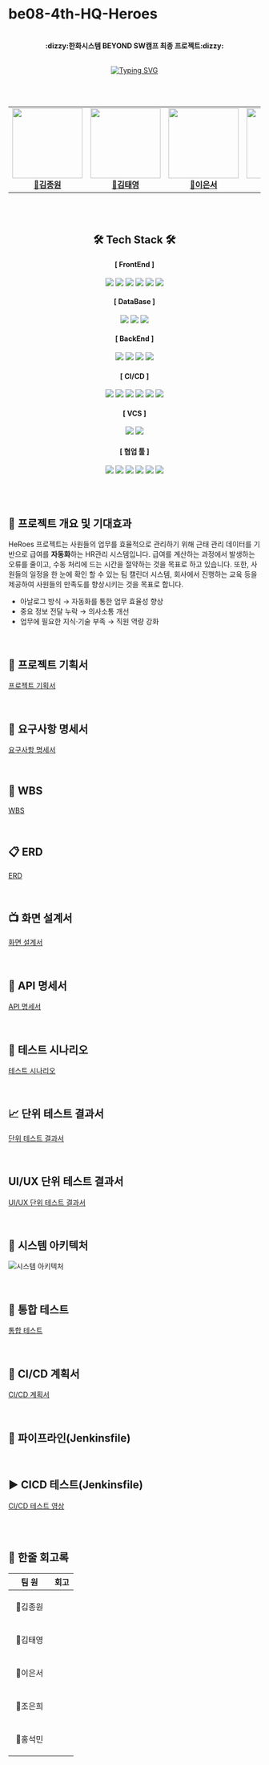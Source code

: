 # be08-4th-HQ-Heroes


<div align="center">
  <br><b>:dizzy:한화시스템 BEYOND SW캠프 최종 프로젝트:dizzy:</b></br>

 <br>
 
  [![Typing SVG](https://readme-typing-svg.demolab.com?font=Caveat&size=30&pause=1000&color=BDA5F7&background=64FF4300&center=true&width=435&lines=HQ+HeRoes)](https://git.io/typing-svg)

</div>
  <br>
<br>
<div align="center">
<table>
  <tbody>
    <tr> 
      <td align="center"><a href="https://github.com/jongwon-kr"><img src="https://avatars.githubusercontent.com/u/76871947?v=4"width="140px;" height="140px" alt=""/><br /><b>👑김종원</b></a><br /></td>
      <td align="center"><a href="https://github.com/tyeong1102"><img src="https://avatars.githubusercontent.com/u/97294927?s=96&v=4" width="140px;" height="140px" alt=""/><br /><b>🍙김태영</b></a><br /></td>
      <td align="center"><a href="https://github.com/tkckdnjs"><img src="https://avatars.githubusercontent.com/u/170069568?v=4" width="140px;" height="140px"  alt=""/><br /><b>🐶이은서</b></a><br /></td>
      <td align="center"><a href="https://github.com/eunhee78"><img src="https://avatars.githubusercontent.com/u/82626246?v=4" width="140px;" height="140px" alt=""/><br /><b>🍉조은희</b></a><br /></td>
      <td align="center"><a href="https://github.com/mmvne"><img src="https://avatars.githubusercontent.com/u/45449480?v=4" width="140px;" height="140px" alt=""/><br /><b>🧁홍석민</b></a><br /></td>
  </tbody>
</table>
</div>
<br>
<br>

<div align=center>

## 🛠️ Tech Stack 🛠️
<h4> [ FrontEnd ] </h4>
<div class="stack-container">
	<img src="https://img.shields.io/badge/html5-%23E34F26.svg?style=for-the-badge&logo=html5&logoColor=white">
	<img src="https://img.shields.io/badge/vite-646CFF.svg?style=for-the-badge&logo=vite&logoColor=white">
	<img src="https://img.shields.io/badge/css3-%231572B6.svg?style=for-the-badge&logo=css3&logoColor=white">
	<img src="https://img.shields.io/badge/vuejs-%2335495e.svg?style=for-the-badge&logo=vuedotjs&logoColor=%234FC08D">
	<img src="https://img.shields.io/badge/bootstrap-%23563D7C?style=for-the-badge&logo=bootstrap&logoColor=white">
	<img src="https://img.shields.io/badge/PrimeVue-%23639a67?style=for-the-badge&logo=vue.js&logoColor=white">

<h4> [ DataBase ] </h4>
	<img src="https://img.shields.io/badge/mariadb-003545?style=for-the-badge&logo=mariadb&logoColor=white">
	<img src="https://img.shields.io/badge/Amazon%20RDS-527FFF?style=for-the-badge&logo=Amazon%20RDS&logoColor=white">
	<img src="https://img.shields.io/badge/firebase-DD2C00?style=for-the-badge&logo=firebase&logoColor=white">

<h4> [ BackEnd ] </h4>
	<img src="https://img.shields.io/badge/java-F7DF1E?style=for-the-badge&logo=java&logoColor=white">
	<img src="https://img.shields.io/badge/springboot-6DB33F?style=for-the-badge&logo=springboot&logoColor=white">
	<img src="https://img.shields.io/badge/springsecurity-6DB33F?style=for-the-badge&logo=springsecurity&logoColor=white">
 	<img src="https://img.shields.io/badge/gradle-02303A?style=for-the-badge&logo=gradle&logoColor=white">

<h4> [ CI/CD ] </h4>
	<img src="https://img.shields.io/badge/Jenkins-D24939?style=for-the-badge&logo=Jenkins&logoColor=white">
 	<img src="https://img.shields.io/badge/argo-EF7B4D?style=for-the-badge&logo=argo&logoColor=white">
	<img src="https://img.shields.io/badge/kubernetes-%231572B6?style=for-the-badge&logo=kubernetes&logoColor=white">
 	<img src="https://img.shields.io/badge/amazonec2-FF9900?style=for-the-badge&logo=amazonec2&logoColor=white">
	<img src="https://img.shields.io/badge/docker-002260?style=for-the-badge&logo=docker&logoColor=white">
 	 <img src="https://img.shields.io/badge/ngrok-%233A0CA3?style=for-the-badge&logo=ngrok&logoColor=white">

<h4> [ VCS ] </h4>
	<img src="https://img.shields.io/badge/git-F05032?style=for-the-badge&logo=git&logoColor=white"/>
 	<img src="https://img.shields.io/badge/sourcetree-0052CC?style=for-the-badge&logo=sourcetree&logoColor=white"/>

<h4> [ 협업 툴 ] </h4>
	<img src="https://img.shields.io/badge/notion-000000?style=for-the-badge&logo=notion&logoColor=white"/>
	<img src="https://img.shields.io/badge/googledocs-4285F4?style=for-the-badge&logo=googledocs&logoColor=white"/>
	<img src="https://img.shields.io/badge/github-181717?style=for-the-badge&logo=github&logoColor=white"/>
	<img src="https://img.shields.io/badge/IntelliJ%20IDEA-000000.svg?style=for-the-badge&logo=intellij-idea&logoColor=white">
	<img src="https://img.shields.io/badge/Visual%20Studio%20Code-007ACC?style=for-the-badge&logo=visual-studio-code&logoColor=white">
 	<img src="https://img.shields.io/badge/discord-5865F2?style=for-the-badge&logo=discord&logoColor=white">




</div>

</div>
<br>
<br>
<br>

## 🔆 프로젝트 개요 및 기대효과
HeRoes 프로젝트는 사원들의 업무를 효율적으로 관리하기 위해 근태 관리 데이터를 기반으로 급여를 **자동화**하는 HR관리 시스템입니다. 급여를 계산하는 과정에서 발생하는 오류를 줄이고, 수동 처리에 드는 시간을 절약하는 것을 목표로 하고 있습니다. 또한, 사원들의 일정을 한 눈에 확인 할 수 있는 팀 캘린더 시스템, 회사에서 진행하는 교육 등을 제공하여 사원들의 만족도를 향상시키는 것을 목표로 합니다.

- 아날로그 방식 → 자동화를 통한 업무 효율성 향상
- 중요 정보 전달 누락 → 의사소통 개선
- 업무에 필요한 지식·기술 부족 → 직원 역량 강화

<br>

## 📑 프로젝트 기획서


[프로젝트 기획서](https://playdatacademy.notion.site/fceae5c3219e48a6a0dfb8c45d8950ef)


<br>

## 📑 요구사항 명세서


[요구사항 명세서](https://docs.google.com/spreadsheets/d/1gIjLOrHr1-IwU91V1MYbFB8cUNTFC7fKNmpyoDQDz0Y/edit?gid=0#gid=0)


<br>

## 📅 WBS

[WBS](https://docs.google.com/spreadsheets/d/11uxzOc_F1XGaa-jF9gtnNzzb2FqxmP_m8B-FbtFqEb8/edit?gid=0#gid=0)

<br>

## 📋 ERD

[ERD](https://www.erdcloud.com/d/8E4tc7rcJ3nv7s2pq)

<br>

## 📺 화면 설계서

[화면 설계서](https://www.figma.com/board/gluKEJsk3zgrZrrMgvBh7U/HeRoes-화면-설계서?node-id=0-1&t=r8PfiIedMNaRsowv-1)

<br>

## 📄 API 명세서

[API 명세서](https://playdatacademy.notion.site/API-5b7e16a67c6e407ea0e5035153c6bc88?pvs=4)

<br>

## 📜 테스트 시나리오

[테스트 시나리오](https://docs.google.com/spreadsheets/d/10T3jsm3aS-NS-D-3E92f18xkcve6frEbmGwcAcYbNQg/edit?gid=0#gid=0)

<br>

## 📈 단위 테스트 결과서

[단위 테스트 결과서](https://docs.google.com/spreadsheets/d/16IVL1Zvi8nouXRf0L8f5Z_AEXyXcuqNTStf0ODIuzrc/edit?gid=0#gid=0)

<br>

## UI/UX 단위 테스트 결과서

[UI/UX 단위 테스트 결과서](https://docs.google.com/spreadsheets/d/1p2S1Dx_Czk0cFEXHtt2w0ZFetm8syJea9jIj2o6hSeE/edit?gid=0#gid=0)

<br>

## 📑 시스템 아키텍처
![시스템 아키텍처](https://github.com/user-attachments/assets/987dc595-7efb-4ef7-9006-bd64d40930aa)
<br>

<br>

## 📑 통합 테스트
[통합 테스트](https://www.notion.so/playdatacademy/69a4e1b2079546d1bf5a0f56214882fc)

<br>

## 📑 CI/CD 계획서
[CI/CD 계획서](https://www.notion.so/playdatacademy/CI-CD-e63235a2c456455f9852ae393fd53e67)

<br>

## 📜 파이프라인(Jenkinsfile)

<br>

## ▶️ CICD 테스트(Jenkinsfile)
[CI/CD 테스트 영상](https://www.youtube.com/watch?v=VdlhfOg5f_k)

<br>


<br>


## 🐻 한줄 회고록
|&nbsp;&nbsp;&nbsp;&nbsp;팀&nbsp;원&nbsp;&nbsp;&nbsp;&nbsp;|회고|
|:----:|----|
|👑김종원|<br><br>&nbsp;|
|🍙김태영|<br><br>&nbsp;|
|🐶이은서|<br><br>&nbsp;|
|🧁조은희|<br><br>&nbsp;|
|🐧홍석민|<br><br>&nbsp;|

<br>

